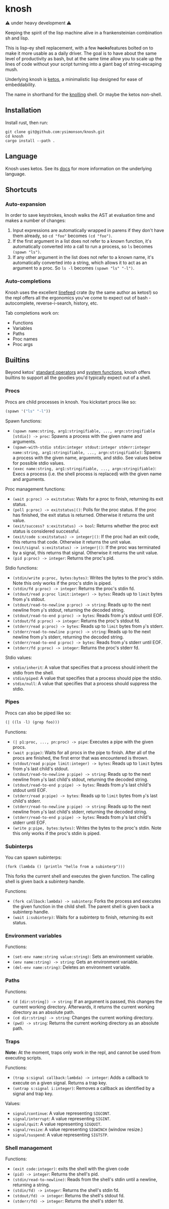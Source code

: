 # knosh

⚠️ under heavy development ⚠️

Keeping the spirit of the lisp machine alive in a frankensteinian combination sh and lisp.

This is lisp-ey shell replacement, with a few ~~hacks~~features bolted on to make it more usable as a daily driver. The goal is to have about the same level of productivity as bash, but at the same time allow you to scale up the lines of code without your script turning into a giant bag of string-escaping mush.

Underlying knosh is [ketos](https://github.com/murarth/ketos), a minimalistic lisp designed for ease of embeddability.

The name in shorthand for the [knolling](https://en.wikipedia.org/wiki/Tom_Sachs_\(artist\)#Knolling) shell. Or maybe the ketos non-shell.

## Installation

Install rust, then run:

```
git clone git@github.com:ysimonson/knosh.git
cd knosh
cargo install --path .
```

## Language

Knosh uses ketos. See its [docs](https://github.com/murarth/ketos/tree/master/docs) for more information on the underlying language.

## Shortcuts

### Auto-expansion

In order to save keystrokes, knosh walks the AST at evaluation time and makes a number of changes:

1) Input expressions are automatically wrapped in parens if they don't have them already, so `cd "foo"` becomes `(cd "foo")`.
2) If the first argument in a list does not refer to a known function, it's automatically converted into a call to run a process, so `ls` becomes `(spawn "ls")`.
3) If any other argument in the list does not refer to a known name, it's automatically converted into a string, which allows it to act as an argument to a proc. So `ls -l` becomes `(spawn "ls" "-l")`.

### Auto-completions

Knosh uses the excellent [linefeed](https://github.com/murarth/linefeed) crate (by the same author as ketos!) so the repl offers all the ergonomics you've come to expect out of bash - autocomplete, reverse-i-search, history, etc.

Tab completions work on:
* Functions
* Variables
* Paths
* Proc names
* Proc args

## Builtins

Beyond ketos' [standard operators](https://github.com/murarth/ketos/blob/master/docs/operators.md) and [system functions](https://github.com/murarth/ketos/blob/master/docs/functions.md), knosh offers builtins to support all the goodies you'd typically expect out of a shell.

### Procs

Procs are child processes in knosh. You kickstart procs like so:

```lisp
(spawn '("ls" "-l"))
```

Spawn functions:
* `(spawn name:string, arg1:stringifiable, ..., argn:stringifiable [stdio]) -> proc`: Spawns a process with the given name and arguments.
* `(spawn-with-stdio stdin:integer stdout:integer stderr:integer name:string, arg1:stringifiable, ..., argn:stringifiable)`: Spawns a process with the given name, arguemnts, and stdio. See values below for possible stdio values.
* `(exec name:string, arg1:stringifiable, ..., argn:stringifiable)`: Execs a process (i.e. the shell process is replaced) with the given name and arguments.

Proc management functions:
* `(wait p:proc) -> exitstatus`: Waits for a proc to finish, returning its exit status.
* `(poll p:proc) -> exitstatus|()`: Polls for the proc status. If the proc has finished, the exit status is returned. Otherwise it returns the unit value.
* `(exit/success? s:exitstatus) -> bool`: Returns whether the proc exit status is considered successful.
* `(exit/code s:exitstatus) -> integer|()`: If the proc had an exit code, this returns that code. Otherwise it returns the unit value.
* `(exit/signal s:exitstatus) -> integer|()`: If the proc was terminated by a signal, this returns that signal. Otherwise it returns the unit value.
* `(pid p:proc) -> integer`: Returns the proc's pid.

Stdio functions:
* `(stdin/write p:proc, bytes:bytes)`: Writes the bytes to the proc's stdin. Note this only works if the proc's stdin is piped.
* `(stdin/fd p:proc) -> integer`: Returns the proc's stdin fd.
* `(stdout/read p:proc limit:integer) -> bytes`: Reads up to `limit` bytes from `p`'s stdout.
* `(stdout/read-to-newline p:proc) -> string`: Reads up to the next newline from `p`'s stdout, returning the decoded string.
* `(stdout/read-to-end p:proc) -> bytes`: Reads from `p`'s stdout until EOF.
* `(stdout/fd p:proc) -> integer`: Returns the proc's stdout fd.
* `(stderr/read p:proc) -> bytes`: Reads up to `limit` bytes from `p`'s stderr.
* `(stderr/read-to-newline p:proc) -> string`: Reads up to the next newline from `p`'s stderr, returning the decoded string.
* `(stderr/read-to-end p:proc) -> bytes`: Reads from `p`'s stderr until EOF.
* `(stderr/fd p:proc) -> integer`: Returns the proc's stderr fd.

Stdio values:
* `stdio/inherit`: A value that specifies that a process should inherit the stdio from the shell.
* `stdio/piped`: A value that specifies that a process should pipe the stdio.
* `stdio/null`: A value that specifies that a process should suppress the stdio.

### Pipes

Procs can also be piped like so:

```lisp
(| ((ls -l) (grep foo)))
```

Functions:
* `(| p1:proc, ..., pn:proc) -> pipe`: Executes a pipe with the given procs.
* `(wait p:pipe)`: Waits for all procs in the pipe to finish. After all of the procs are finished, the first error that was encountered is thrown.
* `(stdout/read p:pipe limit:integer) -> bytes`: Reads up to `limit` bytes from `p`'s last child's stdout.
* `(stdout/read-to-newline p:pipe) -> string`: Reads up to the next newline from `p`'s last child's stdout, returning the decoded string.
* `(stdout/read-to-end p:pipe) -> bytes`: Reads from `p`'s last child's stdout until EOF.
* `(stderr/read p:pipe) -> bytes`: Reads up to `limit` bytes from `p`'s last child's stderr.
* `(stderr/read-to-newline p:pipe) -> string`: Reads up to the next newline from `p`'s last child's stderr, returning the decoded string.
* `(stderr/read-to-end p:pipe) -> bytes`: Reads from `p`'s last child's stderr until EOF.
* `(write p:pipe, bytes:bytes)`: Writes the bytes to the proc's stdin. Note this only works if the proc's stdin is piped.

### Subinterps

You can spawn subinterps:

```
(fork (lambda () (println "hello from a subinterp")))
```

This forks the current shell and executes the given function. The calling shell is given back a subinterp handle.

Functions:
* `(fork callback:lambda) -> subinterp`: Forks the process and executes the given function in the child shell. The parent shell is given back a subinterp handle.
* `(wait i:subinterp)`: Waits for a subinterp to finish, returning its exit status.

### Environment variables

Functions:
* `(set-env name:string value:string)`: Sets an environment variable.
* `(env name:string) -> string`: Gets an environment variable.
* `(del-env name:string)`: Deletes an environment variable.

### Paths

Functions:
* `(d [dir:string]) -> string`: If an argument is passed, this changes the current working directory. Afterwards, it returns the current working directory as an absolute path.
* `(cd dir:string) -> string`: Changes the current working directory.
* `(pwd) -> string`: Returns the current working directory as an absolute path.

### Traps

**Note:** At the moment, traps only work in the repl, and cannot be used from executing scripts.

Functions:
* `(trap s:signal callback:lambda) -> integer`: Adds a callback to execute on a given signal. Returns a trap key.
* `(untrap s:signal i:integer)`: Removes a callback as identified by a signal and trap key.

Values:
* `signal/continue`: A value representing `SIGCONT`.
* `signal/interrupt`: A value representing `SIGINT`.
* `signal/quit`: A value representing `SIGQUIT`.
* `signal/resize`: A value representing `SIGWINCH` (window resize.)
* `signal/suspend`: A value representing `SIGTSTP`.

### Shell management

Functions:
* `(exit code:integer)`: exits the shell with the given code
* `(pid) -> integer`: Returns the shell's pid.
* `(stdin/read-to-newline)`: Reads from the shell's stdin until a newline, returning a string.
* `(stdin/fd) -> integer`: Returns the shell's stdin fd.
* `(stdout/fd) -> integer`: Returns the shell's stdout fd.
* `(stderr/fd) -> integer`: Returns the shell's stderr fd.
